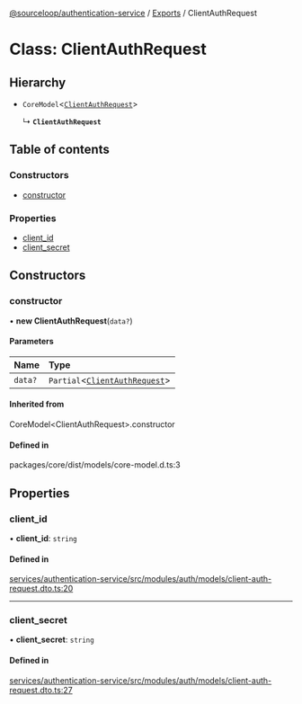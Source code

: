 [@sourceloop/authentication-service](../README.md) / [Exports](../modules.md) / ClientAuthRequest

# Class: ClientAuthRequest

## Hierarchy

- `CoreModel`<[`ClientAuthRequest`](ClientAuthRequest.md)\>

  ↳ **`ClientAuthRequest`**

## Table of contents

### Constructors

- [constructor](ClientAuthRequest.md#constructor)

### Properties

- [client\_id](ClientAuthRequest.md#client_id)
- [client\_secret](ClientAuthRequest.md#client_secret)

## Constructors

### constructor

• **new ClientAuthRequest**(`data?`)

#### Parameters

| Name | Type |
| :------ | :------ |
| `data?` | `Partial`<[`ClientAuthRequest`](ClientAuthRequest.md)\> |

#### Inherited from

CoreModel<ClientAuthRequest\>.constructor

#### Defined in

packages/core/dist/models/core-model.d.ts:3

## Properties

### client\_id

• **client\_id**: `string`

#### Defined in

[services/authentication-service/src/modules/auth/models/client-auth-request.dto.ts:20](https://github.com/sourcefuse/loopback4-microservice-catalog/blob/93a7f917/services/authentication-service/src/modules/auth/models/client-auth-request.dto.ts#L20)

___

### client\_secret

• **client\_secret**: `string`

#### Defined in

[services/authentication-service/src/modules/auth/models/client-auth-request.dto.ts:27](https://github.com/sourcefuse/loopback4-microservice-catalog/blob/93a7f917/services/authentication-service/src/modules/auth/models/client-auth-request.dto.ts#L27)

